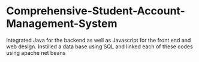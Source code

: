 # Comprehensive-Student-Account-Management-System
Integrated Java for the backend as well as Javascript for the front end and web design. Instilled a data base using SQL and linked each of these codes using apache net beans
